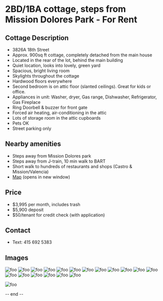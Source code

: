 # 2BD/1BA cottage, steps from Mission Dolores Park - For Rent

## Cottage Description

* 3826A 18th Street
* Approx. 900sq ft cottage, completely detached from the main house
* Located in the rear of the lot, behind the main building
* Quiet location, looks into lovely, green yard
* Spacious, bright living room
* Skylights throughout the cottage
* Hardwood floors everywhere
* Second bedroom is on attic floor (slanted ceilings). Great for kids or office.
* Appliances in unit: Washer, dryer, Gas range, Dishwasher, Refrigerator, Gas Fireplace
* Ring Doorbell & buzzer for front gate
* Forced air heating, air-conditioning in the attic
* Lots of storage room in the attic cupboards
* Pets OK
* Street parking only

## Nearby amenities
* Steps away from Mission Dolores park
* Steps away from J-train, 10 min walk to BART
* Short walk to hundreds of restaurants and shops (Castro & Mission/Valencia)
* [Map](https://www.google.com/maps?f=q&source=s_q&hl=en&geocode&q=3826A+18th+St,+San+Francisco&sll=37.763191,-122.427556&sspn=0.013672,0.017509&ie=UTF8&ll=37.761199,-122.429237&spn=0.013673,0.017509&z=16&iwloc=A) (opens in new window)

## Price
* $3,995 per month, includes trash
* $5,900 deposit 
* $50/tenant for credit check (with application)

## Contact
* Text: 415 692 5383

## Images

![foo](images/bedr.jpg "")
![foo](images/broom2.jpg "")
![foo](images/img_3407.jpg "")
![foo](images/img_3408.jpg "")
![foo](images/img_3409.jpg "")
![foo](images/img_3418.jpg "")
![foo](images/img_3421.jpg "")
![foo](images/img_3423.jpg "")
![foo](images/img_3424.jpg "")
![foo](images/img_3425.jpg "")
![foo](images/img_3436.jpg "")
![foo](images/img_3437.jpg "")
![foo](images/img_3438.jpg "")
![foo](images/img_3439.jpg "")
![foo](images/img_3440.jpg "")
![foo](images/img_3442.jpg "")
![foo](images/img_3443.jpg "")
![foo](images/img_3445.jpg "")

![foo](images/lroom.jpg "")

-- end --